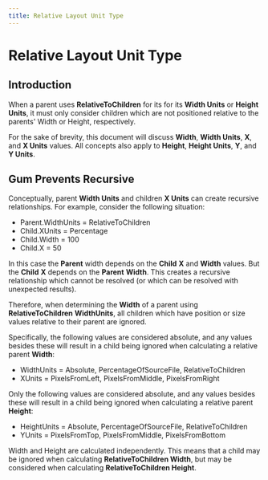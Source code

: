 ```yaml
---
title: Relative Layout Unit Type
---
```


# Relative Layout Unit Type

## Introduction

When a parent uses **RelativeToChildren** for its for its **Width Units** or **Height Units**, it must only consider children which are not positioned relative to the parents' Width or Height, respectively.

For the sake of brevity, this document will discuss **Width**, **Width Units**, **X**, and **X Units** values. All concepts also apply to **Height**, **Height Units**, **Y**, and **Y Units**.

## Gum Prevents Recursive

Conceptually, parent **Width Units** and children **X Units** can create recursive relationships. For example, consider the following situation:

* Parent.WidthUnits = RelativeToChildren
* Child.XUnits = Percentage
* Child.Width = 100
* Child.X = 50

In this case the **Parent** width depends on the **Child** **X** and **Width** values. But the **Child** **X** depends on the **Parent** **Width**. This creates a recursive relationship which cannot be resolved \(or which can be resolved with unexpected results\).

Therefore, when determining the **Width** of a parent using **RelativeToChildren** **WidthUnits**, all children which have position or size values relative to their parent are ignored.

Specifically, the following values are considered absolute, and any values besides these will result in a child being ignored when calculating a relative parent **Width**:

* WidthUnits = Absolute, PercentageOfSourceFile, RelativeToChildren
* XUnits = PixelsFromLeft,  PixelsFromMiddle, PixelsFromRight

Only the following values are considered absolute, and any values besides these will result in a child being ignored when calculating a relative parent **Height**:

* HeightUnits = Absolute, PercentageOfSourceFile, RelativeToChildren
* YUnits = PixelsFromTop, PixelsFromMiddle, PixelsFromBottom

Width and Height are calculated independently. This means that a child may be ignored when calculating **RelativeToChildren Width**, but may be considered when calculating **RelativeToChildren Height**.

